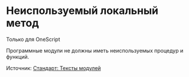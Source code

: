 # Неиспользуемый локальный метод

 Только для OneScript 

 Программные модули не должны иметь неиспользуемых процедур и функций.
 
 Источник: [Стандарт: Тексты модулей](https://its.1c.ru/db/v8std#content:456:hdoc)

